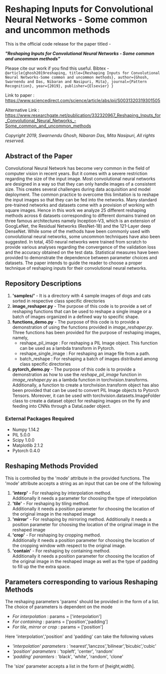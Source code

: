 # Reshaping Inputs for Convolutional Neural Networks - Some common and uncommon methods

This is the official code release for the paper titled -

**_"Reshaping Inputs for Convolutional Neural Networks - Some common and uncommon methods"_**

Please cite our work if you find this useful.
Bibtex -
`
@article{ghosh2019reshaping,
  title={Reshaping Inputs for Convolutional Neural Networks-Some common and uncommon methods},
  author={Ghosh, Swarnendu and Das, Nibaran and Nasipuri, Mita},
  journal={Pattern Recognition},
  year={2019},
  publisher={Elsevier}
}`

Link to paper : https://www.sciencedirect.com/science/article/abs/pii/S0031320319301505

Alternative Link : https://www.researchgate.net/publication/332320967_Reshaping_Inputs_for_Convolutional_Neural_Networks_-Some_common_and_uncommon_methods

*Copyright 2019, Swarnendu Ghosh, Nibaran Das, Mita Nasipuri, All rights reserved.*

## Abstract of the Paper
Convolutional Neural Network has become very common in the field of computer vision in recent years. But it comes with a severe restriction regarding the size of the input image. Most convolutional neural networks are designed in a way so that they can only handle images of a consistent size. This creates several challenges during data acquisition and model deployment. The common practice to overcome this limitation is to reshape the input images so that they can be fed into the networks. Many standard pre-trained networks and datasets come with a provision of working with square images. Hence in this work we analyze 25 different reshaping methods across 6 datasets corresponding to different domains trained on three famous architectures namely Inception-V3, which is an extension of GoogLeNet, the Residual Networks (ResNet-18) and the 121-Layer deep DenseNet. While some of the methods have been commonly used with convolutional neural networks, some uncommon techniques have also been suggested. In total, 450 neural networks were trained from scratch to provide various analyses regarding the convergence of the validation loss and the accuracy obtained on the test data. Statistical measures have been provided to demonstrate the dependence between parameter choices and datasets. The paper intends to guide the reader to choose a proper technique of reshaping inputs for their convolutional neural networks.

## Repository Descriptions
1. **'samples/'** - It is a directory with 4 sample images of dogs and cats sorted in respective class specific directories  
2. **image_reshaper.py** - The purpose of this code is to provide a set of reshaping functions that can be used to 
   reshape a single image or a batch of images organized in a defined way to specific shape.  
3. **functions_demo.py** - The purpose of this code is to  provide a demonstration of using the functions provided 
   in *image_reshaper.py*.  
   Three functions has been provided for the purpose of reshaping images, namely,    
   * reshape_pil_image : For reshaping a PIL Image object. This function can be used as a lambda transform in Pytorch.
   * reshape_single_image : For reshaping an image file from a path.
   * batch_reshape : For reshaping a batch of images distributed among class specific directories
4. **pytorch_demo.py** - The purpose of this code is to  provide a demonstration as how to use the *reshape_pil_image* function in *image_reshaper.py* as a lambda function in torchvision.transforms. Additionally, a function to create a  torchvision.transform object has also been provided that can be used to convert PIL Image objects to Pytorch Tensors. Moreover, it can be used with torchvision.datasets.ImageFolder class to create a dataset object for reshaping images on the fly and feeding into CNNs through a DataLoader object.

### External Packages Required
* Numpy 1.14.2
* PIL 5.0.0
* Scipy 1.0.0
* Matplotlib 2.1.2
* Pytorch 0.4.0

## Reshaping Methods Provided
This is controlled by the 'mode' attribute in the provided functions. The 'mode' attribute accepts a string as an input that can be one of the following
1. **'interp'**  - For reshaping by interpolation method.               
                   Additionally it needs a parameter for choosing the type of interpolation
2. **'tile'**    - For reshaping by tiling method.  
                   Additionally it needs a position parameter for choosing the location of the original image in the reshaped image
3. **'mirror'**  - For reshaping by mirroring method.
                   Additionally it needs a position parameter for choosing the location of the original image in the reshaped image
4. **'crop'**    - For reshaping by cropping method.  
                   Additionally it needs a position parameter for choosing the location of the cropping window with respect to the original image.
5. **'contain'** - For reshaping by containing method.  
                   Additionally it needs a position parameter for choosing the location of the original image in the reshaped image as well as the type of padding to fill up the the extra space.
## Parameters corresponding to various Reshaping Methods
The reshaping parameters 'params' should be provided in the form of a list.  
The choice of parameters is dependent on the mode

 * *For interpolation*        : params = \['interpolation'\]
 * *For containing*           : params = \['position','padding'\]
 * *For tile, mirror or crop* : params = \['position'\]
 
 Here 'interpolation','position' and 'padding' can take the following values  
 
 * *'interpolation' parameters* : 'nearest','lanczos','bilinear','bicubic','cubic'
 * *'position' parameters*      : 'topleft', 'center', 'random'
 * *'padding' paramters*        : 'black', 'white', 'random', 'clone'

The 'size' parameter accepts a list in the form of \[height,width\].

